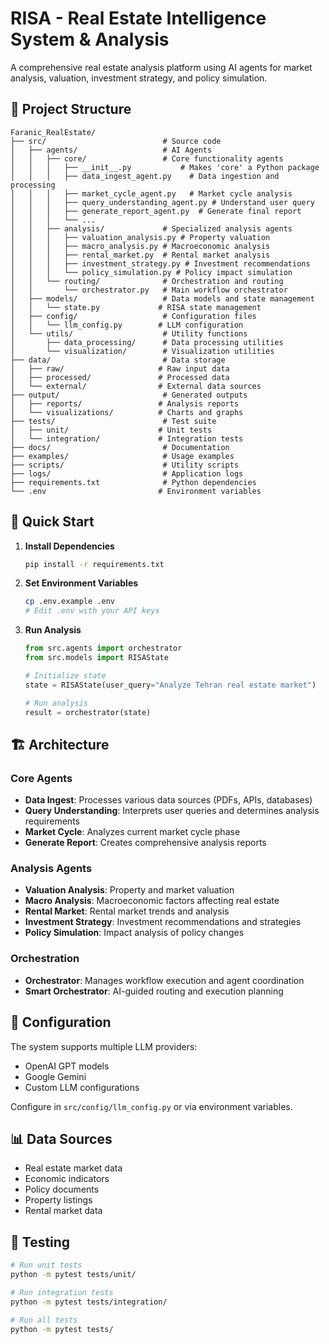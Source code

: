 # RISA - Real Estate Intelligence System & Analysis

A comprehensive real estate analysis platform using AI agents for market analysis, valuation, investment strategy, and policy simulation.

## 📁 Project Structure

```
Faranic_RealEstate/
├── src/                          # Source code
│   ├── agents/                   # AI Agents
│   │   ├── core/                 # Core functionality agents
│   │   │   ├── __init__.py           # Makes 'core' a Python package
│   │   │   ├── data_ingest_agent.py    # Data ingestion and processing
│   │   │   ├── market_cycle_agent.py   # Market cycle analysis
│   │   │   ├── query_understanding_agent.py # Understand user query
│   │   │   ├── generate_report_agent.py  # Generate final report
│   │   │   └── ...
│   │   ├── analysis/             # Specialized analysis agents
│   │   │   ├── valuation_analysis.py # Property valuation
│   │   │   ├── macro_analysis.py # Macroeconomic analysis
│   │   │   ├── rental_market.py  # Rental market analysis
│   │   │   ├── investment_strategy.py # Investment recommendations
│   │   │   └── policy_simulation.py # Policy impact simulation
│   │   └── routing/              # Orchestration and routing
│   │       └── orchestrator.py   # Main workflow orchestrator
│   ├── models/                   # Data models and state management
│   │   └── state.py             # RISA state management
│   ├── config/                   # Configuration files
│   │   └── llm_config.py        # LLM configuration
│   └── utils/                    # Utility functions
│       ├── data_processing/      # Data processing utilities
│       └── visualization/        # Visualization utilities
├── data/                         # Data storage
│   ├── raw/                     # Raw input data
│   ├── processed/               # Processed data
│   └── external/                # External data sources
├── output/                       # Generated outputs
│   ├── reports/                 # Analysis reports
│   └── visualizations/          # Charts and graphs
├── tests/                        # Test suite
│   ├── unit/                    # Unit tests
│   └── integration/             # Integration tests
├── docs/                         # Documentation
├── examples/                     # Usage examples
├── scripts/                      # Utility scripts
├── logs/                         # Application logs
├── requirements.txt              # Python dependencies
└── .env                         # Environment variables
```

## 🚀 Quick Start

1. **Install Dependencies**
   ```bash
   pip install -r requirements.txt
   ```

2. **Set Environment Variables**
   ```bash
   cp .env.example .env
   # Edit .env with your API keys
   ```

3. **Run Analysis**
   ```python
   from src.agents import orchestrator
   from src.models import RISAState
   
   # Initialize state
   state = RISAState(user_query="Analyze Tehran real estate market")
   
   # Run analysis
   result = orchestrator(state)
   ```

## 🏗️ Architecture

### Core Agents
- **Data Ingest**: Processes various data sources (PDFs, APIs, databases)
- **Query Understanding**: Interprets user queries and determines analysis requirements
- **Market Cycle**: Analyzes current market cycle phase
- **Generate Report**: Creates comprehensive analysis reports

### Analysis Agents
- **Valuation Analysis**: Property and market valuation
- **Macro Analysis**: Macroeconomic factors affecting real estate
- **Rental Market**: Rental market trends and analysis
- **Investment Strategy**: Investment recommendations and strategies
- **Policy Simulation**: Impact analysis of policy changes

### Orchestration
- **Orchestrator**: Manages workflow execution and agent coordination
- **Smart Orchestrator**: AI-guided routing and execution planning

## 🔧 Configuration

The system supports multiple LLM providers:
- OpenAI GPT models
- Google Gemini
- Custom LLM configurations

Configure in `src/config/llm_config.py` or via environment variables.

## 📊 Data Sources

- Real estate market data
- Economic indicators
- Policy documents
- Property listings
- Rental market data

## 🧪 Testing

```bash
# Run unit tests
python -m pytest tests/unit/

# Run integration tests
python -m pytest tests/integration/

# Run all tests
python -m pytest tests/
```

